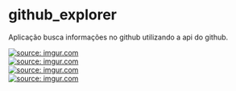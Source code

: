 # github_explorer
Aplicação busca informações no github utilizando a api do github.

<a href="https://imgur.com/fEnBZE8"><img src="https://i.imgur.com/fEnBZE8.png" title="source: imgur.com" /></a><br>
<a href="https://imgur.com/99599LC"><img src="https://i.imgur.com/99599LC.png" title="source: imgur.com" /></a><br>
<a href="https://imgur.com/T9sbCoN"><img src="https://i.imgur.com/T9sbCoN.png" title="source: imgur.com" /></a><br>
<a href="https://imgur.com/Gv5Gktp"><img src="https://i.imgur.com/Gv5Gktp.png" title="source: imgur.com" /></a>

